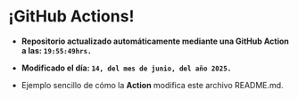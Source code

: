 # ¡GitHub Actions!
* **Repositorio actualizado automáticamente mediante una GitHub Action a las: `19:55:49hrs.`**
* **Modificado el día: `14, del mes de junio, del año 2025.`**

* Ejemplo sencillo de cómo la **Action** modifica este archivo README.md.
